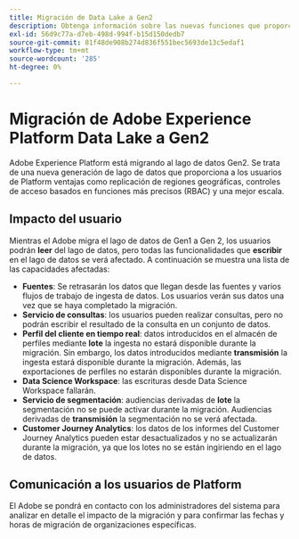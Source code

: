 ```yaml
---
title: Migración de Data Lake a Gen2
description: Obtenga información sobre las nuevas funciones que proporciona la migración del lago de datos a Gen2 en Adobe Experience Platform.
exl-id: 56d9c77a-d7eb-498d-994f-b15d150dedb7
source-git-commit: 81f48de908b274d836f551bec5693de13c5edaf1
workflow-type: tm+mt
source-wordcount: '285'
ht-degree: 0%

---
```


# Migración de Adobe Experience Platform Data Lake a Gen2

Adobe Experience Platform está migrando al lago de datos Gen2. Se trata de una nueva generación de lago de datos que proporciona a los usuarios de Platform ventajas como replicación de regiones geográficas, controles de acceso basados en funciones más precisos (RBAC) y una mejor escala.

## Impacto del usuario

Mientras el Adobe migra el lago de datos de Gen1 a Gen 2, los usuarios podrán **leer** del lago de datos, pero todas las funcionalidades que **escribir** en el lago de datos se verá afectado. A continuación se muestra una lista de las capacidades afectadas:

- **Fuentes**: Se retrasarán los datos que llegan desde las fuentes y varios flujos de trabajo de ingesta de datos. Los usuarios verán sus datos una vez que se haya completado la migración.
- **Servicio de consultas**: los usuarios pueden realizar consultas, pero no podrán escribir el resultado de la consulta en un conjunto de datos.
- **Perfil del cliente en tiempo real**: datos introducidos en el almacén de perfiles mediante **lote** la ingesta no estará disponible durante la migración. Sin embargo, los datos introducidos mediante **transmisión** la ingesta estará disponible durante la migración. Además, las exportaciones de perfiles no estarán disponibles durante la migración.
- **Data Science Workspace**: las escrituras desde Data Science Workspace fallarán.
- **Servicio de segmentación**: audiencias derivadas de **lote** la segmentación no se puede activar durante la migración. Audiencias derivadas de **transmisión** la segmentación no se verá afectada.
- **Customer Journey Analytics**: los datos de los informes del Customer Journey Analytics pueden estar desactualizados y no se actualizarán durante la migración, ya que los lotes no se están ingiriendo en el lago de datos.

## Comunicación a los usuarios de Platform

El Adobe se pondrá en contacto con los administradores del sistema para analizar en detalle el impacto de la migración y para confirmar las fechas y horas de migración de organizaciones específicas.
